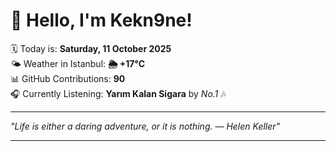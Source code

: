 # 👋 Hello, I'm Kekn9ne!

🗓️ Today is: **Saturday, 11 October 2025**  
🌤️ Weather in Istanbul: **🌦   +17°C**  
📊 GitHub Contributions: **90**  
🎧 Currently Listening: **Yarım Kalan Sigara** by *No.1* 🎶

---

_"Life is either a daring adventure, or it is nothing. — *Helen Keller*"_

---
